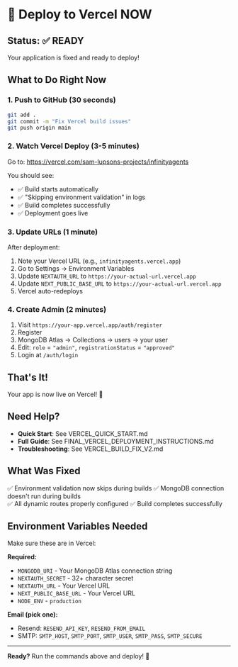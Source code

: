 # 🚀 Deploy to Vercel NOW

## Status: ✅ READY

Your application is fixed and ready to deploy!

## What to Do Right Now

### 1. Push to GitHub (30 seconds)
```bash
git add .
git commit -m "Fix Vercel build issues"
git push origin main
```

### 2. Watch Vercel Deploy (3-5 minutes)
Go to: https://vercel.com/sam-lupsons-projects/infinityagents

You should see:
- ✅ Build starts automatically
- ✅ "Skipping environment validation" in logs
- ✅ Build completes successfully
- ✅ Deployment goes live

### 3. Update URLs (1 minute)
After deployment:
1. Note your Vercel URL (e.g., `infinityagents.vercel.app`)
2. Go to Settings → Environment Variables
3. Update `NEXTAUTH_URL` to `https://your-actual-url.vercel.app`
4. Update `NEXT_PUBLIC_BASE_URL` to `https://your-actual-url.vercel.app`
5. Vercel auto-redeploys

### 4. Create Admin (2 minutes)
1. Visit `https://your-app.vercel.app/auth/register`
2. Register
3. MongoDB Atlas → Collections → users → your user
4. Edit: `role` = `"admin"`, `registrationStatus` = `"approved"`
5. Login at `/auth/login`

## That's It!

Your app is now live on Vercel! 🎉

## Need Help?

- **Quick Start**: See VERCEL_QUICK_START.md
- **Full Guide**: See FINAL_VERCEL_DEPLOYMENT_INSTRUCTIONS.md
- **Troubleshooting**: See VERCEL_BUILD_FIX_V2.md

## What Was Fixed

✅ Environment validation now skips during builds
✅ MongoDB connection doesn't run during builds  
✅ All dynamic routes properly configured
✅ Build completes successfully

## Environment Variables Needed

Make sure these are in Vercel:

**Required:**
- `MONGODB_URI` - Your MongoDB Atlas connection string
- `NEXTAUTH_SECRET` - 32+ character secret
- `NEXTAUTH_URL` - Your Vercel URL
- `NEXT_PUBLIC_BASE_URL` - Your Vercel URL
- `NODE_ENV` - `production`

**Email (pick one):**
- Resend: `RESEND_API_KEY`, `RESEND_FROM_EMAIL`
- SMTP: `SMTP_HOST`, `SMTP_PORT`, `SMTP_USER`, `SMTP_PASS`, `SMTP_SECURE`

---

**Ready?** Run the commands above and deploy! 🚀
